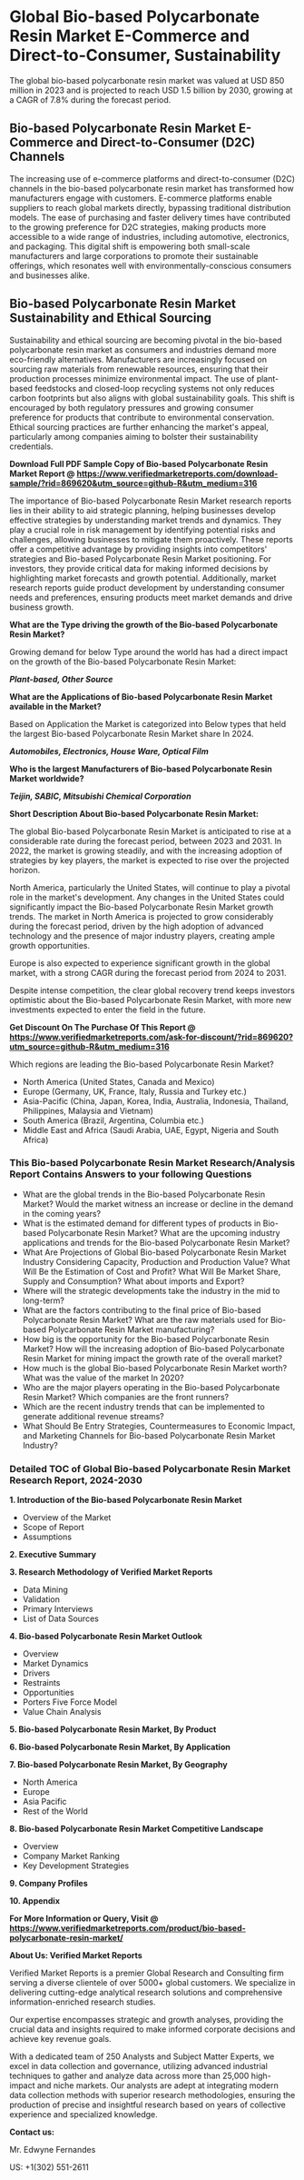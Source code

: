 <h1>Global Bio-based Polycarbonate Resin Market E-Commerce and Direct-to-Consumer, Sustainability</h1><p class=""><p>The global bio-based polycarbonate resin market was valued at USD 850 million in 2023 and is projected to reach USD 1.5 billion by 2030, growing at a CAGR of 7.8% during the forecast period.</p><h2>Bio-based Polycarbonate Resin Market E-Commerce and Direct-to-Consumer (D2C) Channels</h2><p>The increasing use of e-commerce platforms and direct-to-consumer (D2C) channels in the bio-based polycarbonate resin market has transformed how manufacturers engage with customers. E-commerce platforms enable suppliers to reach global markets directly, bypassing traditional distribution models. The ease of purchasing and faster delivery times have contributed to the growing preference for D2C strategies, making products more accessible to a wide range of industries, including automotive, electronics, and packaging. This digital shift is empowering both small-scale manufacturers and large corporations to promote their sustainable offerings, which resonates well with environmentally-conscious consumers and businesses alike.</p><h2>Bio-based Polycarbonate Resin Market Sustainability and Ethical Sourcing</h2><p>Sustainability and ethical sourcing are becoming pivotal in the bio-based polycarbonate resin market as consumers and industries demand more eco-friendly alternatives. Manufacturers are increasingly focused on sourcing raw materials from renewable resources, ensuring that their production processes minimize environmental impact. The use of plant-based feedstocks and closed-loop recycling systems not only reduces carbon footprints but also aligns with global sustainability goals. This shift is encouraged by both regulatory pressures and growing consumer preference for products that contribute to environmental conservation. Ethical sourcing practices are further enhancing the market's appeal, particularly among companies aiming to bolster their sustainability credentials.</p></p><p class=""><strong>Download Full PDF Sample Copy of Bio-based Polycarbonate Resin Market Report @ <a href="https://www.verifiedmarketreports.com/download-sample/?rid=869620&utm_source=github-R&utm_medium=316" target="_blank">https://www.verifiedmarketreports.com/download-sample/?rid=869620&utm_source=github-R&utm_medium=316</a></strong></p><p>The importance of&nbsp;Bio-based Polycarbonate Resin Market research reports lies in their ability to aid strategic planning, helping businesses develop effective strategies by understanding market trends and dynamics. They play a crucial role in risk management by identifying potential risks and challenges, allowing businesses to mitigate them proactively. These reports offer a competitive advantage by providing insights into competitors' strategies and Bio-based Polycarbonate Resin Market positioning. For investors, they provide critical data for making informed decisions by highlighting market forecasts and growth potential. Additionally, market research reports guide product development by understanding consumer needs and preferences, ensuring products meet market demands and drive business growth.</p><p><strong>What are the&nbsp;Type driving the growth of the Bio-based Polycarbonate Resin Market?</strong></p><p id="" class="">Growing demand for below Type around the world has had a direct impact on the growth of the Bio-based Polycarbonate Resin Market:</p><p class=""><em><strong>Plant-based, Other Source</strong></em></p><p class=""><strong>What are the&nbsp;Applications&nbsp;of Bio-based Polycarbonate Resin Market available in the Market?</strong></p><p id="" class="">Based on Application the Market is categorized into Below types that held the largest Bio-based Polycarbonate Resin Market share In 2024.</p><p class=""><em><strong>Automobiles, Electronics, House Ware, Optical Film</strong></em></p><p class=""><strong>Who is the largest Manufacturers of Bio-based Polycarbonate Resin Market worldwide?</strong></p><p><em><strong>Teijin, SABIC, Mitsubishi Chemical Corporation</strong></em></p><p id="" class=""><strong>Short Description About Bio-based Polycarbonate Resin Market:</strong></p><p>The global Bio-based Polycarbonate Resin Market is anticipated to rise at a considerable rate during the forecast period, between 2023 and 2031. In 2022, the market is growing steadily, and with the increasing adoption of strategies by key players, the market is expected to rise over the projected horizon.</p><p>North America, particularly the United States, will continue to play a pivotal role in the market's development. Any changes in the United States could significantly impact the Bio-based Polycarbonate Resin Market growth trends. The market in North America is projected to grow considerably during the forecast period, driven by the high adoption of advanced technology and the presence of major industry players, creating ample growth opportunities.</p><p>Europe is also expected to experience significant growth in the global market, with a strong CAGR during the forecast period from 2024 to 2031.</p><p>Despite intense competition, the clear global recovery trend keeps investors optimistic about the Bio-based Polycarbonate Resin Market, with more new investments expected to enter the field in the future.</p><p id="" class=""><strong>Get Discount On The Purchase Of This Report @ <a href="https://www.verifiedmarketreports.com/ask-for-discount/?rid=869620?utm_source=github-R&utm_medium=316" target="_blank">https://www.verifiedmarketreports.com/ask-for-discount/?rid=869620?utm_source=github-R&utm_medium=316</a></strong></p><p class="">Which regions are leading the Bio-based Polycarbonate Resin Market?</p><ul><li>North America (United States, Canada and Mexico)</li><li>Europe (Germany, UK, France, Italy, Russia and Turkey etc.)</li><li>Asia-Pacific (China, Japan, Korea, India, Australia, Indonesia, Thailand, Philippines, Malaysia and Vietnam)</li><li>South America (Brazil, Argentina, Columbia etc.)</li><li>Middle East and Africa (Saudi Arabia, UAE, Egypt, Nigeria and South Africa)</li></ul><h3 id="" class="">This Bio-based Polycarbonate Resin Market Research/Analysis Report Contains Answers to your following Questions</h3><ul><li>What are the global trends in the Bio-based Polycarbonate Resin Market? Would the market witness an increase or decline in the demand in the coming years?</li><li>What is the estimated demand for different types of products in Bio-based Polycarbonate Resin Market? What are the upcoming industry applications and trends for the Bio-based Polycarbonate Resin Market?</li><li>What Are Projections of Global Bio-based Polycarbonate Resin Market Industry Considering Capacity, Production and Production Value? What Will Be the Estimation of Cost and Profit? What Will Be Market Share, Supply and Consumption? What about imports and Export?</li><li>Where will the strategic developments take the industry in the mid to long-term?</li><li>What are the factors contributing to the final price of Bio-based Polycarbonate Resin Market? What are the raw materials used for Bio-based Polycarbonate Resin Market manufacturing?</li><li>How big is the opportunity for the Bio-based Polycarbonate Resin Market? How will the increasing adoption of Bio-based Polycarbonate Resin Market for mining impact the growth rate of the overall market?</li><li>How much is the global Bio-based Polycarbonate Resin Market worth? What was the value of the market In 2020?</li><li>Who are the major players operating in the Bio-based Polycarbonate Resin Market? Which companies are the front runners?</li><li>Which are the recent industry trends that can be implemented to generate additional revenue streams?</li><li>What Should Be Entry Strategies, Countermeasures to Economic Impact, and Marketing Channels for Bio-based Polycarbonate Resin Market Industry?</li></ul><h3 id="" class="">Detailed TOC of Global Bio-based Polycarbonate Resin Market Research Report, 2024-2030</h3><p id="" class=""><strong>1. Introduction of the Bio-based Polycarbonate Resin Market</strong></p><ul><li>Overview of the Market</li><li>Scope of Report</li><li>Assumptions</li></ul><p id="" class=""><strong>2. Executive Summary</strong></p><p id="" class=""><strong>3. Research Methodology of Verified Market Reports</strong></p><ul><li>Data Mining</li><li>Validation</li><li>Primary Interviews</li><li>List of Data Sources</li></ul><p id="" class=""><strong>4. Bio-based Polycarbonate Resin Market Outlook</strong></p><ul><li>Overview</li><li>Market Dynamics</li><li>Drivers</li><li>Restraints</li><li>Opportunities</li><li>Porters Five Force Model</li><li>Value Chain Analysis</li></ul><p id="" class=""><strong>5. Bio-based Polycarbonate Resin Market, By Product</strong></p><p id="" class=""><strong>6. Bio-based Polycarbonate Resin Market, By Application</strong></p><p id="" class=""><strong>7. Bio-based Polycarbonate Resin Market, By Geography</strong></p><ul><li>North America</li><li>Europe</li><li>Asia Pacific</li><li>Rest of the World</li></ul><p id="" class=""><strong>8. Bio-based Polycarbonate Resin Market Competitive Landscape</strong></p><ul><li>Overview</li><li>Company Market Ranking</li><li>Key Development Strategies</li></ul><p id="" class=""><strong>9. Company Profiles</strong></p><p id="" class=""><strong>10. Appendix</strong></p><p id="" class=""><strong>For More Information or Query, Visit @ <a href="https://www.verifiedmarketreports.com/product/bio-based-polycarbonate-resin-market/" target="_blank">https://www.verifiedmarketreports.com/product/bio-based-polycarbonate-resin-market/</a></strong></p><p id="" class=""><strong>About Us: Verified Market Reports</strong></p><p id="" class="">Verified Market Reports is a premier Global Research and Consulting firm serving a diverse clientele of over 5000+ global customers. We specialize in delivering cutting-edge analytical research solutions and comprehensive information-enriched research studies.</p><p id="" class="">Our expertise encompasses strategic and growth analyses, providing the crucial data and insights required to make informed corporate decisions and achieve key revenue goals.</p><p id="" class="">With a dedicated team of 250 Analysts and Subject Matter Experts, we excel in data collection and governance, utilizing advanced industrial techniques to gather and analyze data across more than 25,000 high-impact and niche markets. Our analysts are adept at integrating modern data collection methods with superior research methodologies, ensuring the production of precise and insightful research based on years of collective experience and specialized knowledge.</p><p id="" class=""><strong>Contact us:</strong></p><p id="" class="">Mr. Edwyne Fernandes</p><p id="" class="">US: +1(302) 551-2611</p>